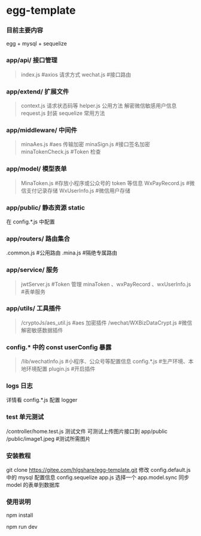 # egg-template

### 目前主要内容

egg + mysql + sequelize

### app/api/ 接口管理

> index.js #axios 请求方式
> wechat.js #接口路由

### app/extend/ 扩展文件

> context.js 请求状态码等
> helper.js 公用方法 解密微信敏感用户信息
> request.js 封装 sequelize 常用方法

### app/middleware/ 中间件

> minaAes.js #aes 传输加密
> minaSign.js #接口签名加密
> minaTokenCheck.js #Token 检查

### app/model/ 模型表单

> MinaToken.js #存放小程序或公众号的 token 等信息
> WxPayRecord.js #微信支付记录存储
> WxUserInfo.js #微信用户存储

### app/public/ 静态资源 static

在 config.\*.js 中配置

### app/routers/ 路由集合

.common.js #公用路由
.mina.js #隔绝专属路由

### app/service/ 服务

> jwtServer.js #Token 管理
> minaToken 、wxPayRecord 、wxUserInfo.js #表单服务

### app/utils/ 工具插件

> /cryptoJs/aes_util.js #aes 加密插件
> /wechat/WXBizDataCrypt.js #微信解密敏感数据插件

### config.\* 中的 const userConfig 暴露

> /lib/wechatInfo.js #小程序、公众号等配置信息
> config.\*.js #生产环境、本地环境配置
> plugin.js #开启插件

### logs 日志

详情看 config.\*.js 配置 logger

### test 单元测试

/controller/home.test.js 测试文件 可测试上传图片接口到 app/public /public/image1.jpeg #测试所需图片

### 安装教程

git clone https://gitee.com/hlgshare/egg-template.git
修改 config.default.js 中的 mysql 配置信息 config.sequelize
app.js 选择一个 app.model.sync 同步 model 的表单到数据库

### 使用说明

npm install

npm run dev
